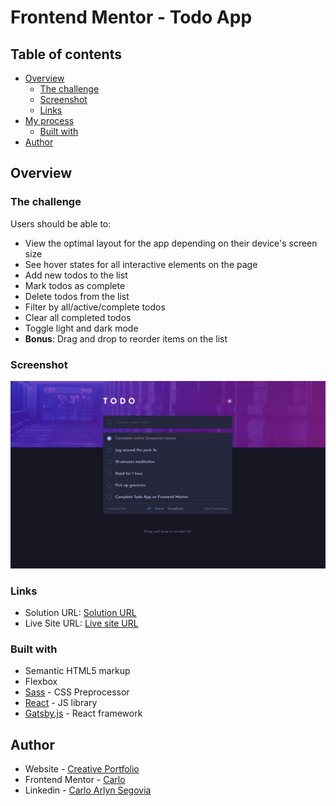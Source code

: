 # Frontend Mentor - Todo App

## Table of contents

- [Overview](#overview)
  - [The challenge](#the-challenge)
  - [Screenshot](#screenshot)
  - [Links](#links)
- [My process](#my-process)
  - [Built with](#built-with)
- [Author](#author)

## Overview

### The challenge

Users should be able to:

- View the optimal layout for the app depending on their device's screen size
- See hover states for all interactive elements on the page
- Add new todos to the list
- Mark todos as complete
- Delete todos from the list
- Filter by all/active/complete todos
- Clear all completed todos
- Toggle light and dark mode
- **Bonus**: Drag and drop to reorder items on the list

### Screenshot

![](./screenshot.jpg)

### Links

- Solution URL: [Solution URL](https://www.frontendmentor.io/solutions/password-generator-with-reactjs-dNP6gqOmFw)
- Live Site URL: [Live site URL](https://cs-todo-app.netlify.app/)

### Built with

- Semantic HTML5 markup
- Flexbox
- [Sass](https://sass-lang.com/) - CSS Preprocessor
- [React](https://reactjs.org/) - JS library
- [Gatsby.js](https://www.gatsbyjs.com/) - React framework

## Author

- Website - [Creative Portfolio](https://designer-carlyn.github.io/my-porfolio/)
- Frontend Mentor - [Carlo](https://www.frontendmentor.io/profile/designer-carlyn)
- Linkedin - [Carlo Arlyn Segovia](linkedin.com/in/carlo-arlyn-segovia-a25b33158)
